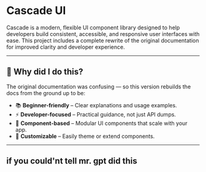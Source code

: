 # Cascade UI

Cascade is a modern, flexible UI component library designed to help developers build consistent, accessible, and responsive user interfaces with ease. This project includes a complete rewrite of the original documentation for improved clarity and developer experience.

---

## 🚀 Why did I do this?

The original documentation was confusing — so this version rebuilds the docs from the ground up to be:

- 📚 **Beginner-friendly** – Clear explanations and usage examples.
- ⚡ **Developer-focused** – Practical guidance, not just API dumps.
- 🧩 **Component-based** – Modular UI components that scale with your app.
- 🎨 **Customizable** – Easily theme or extend components.

---

## if you could'nt tell mr. gpt did this
